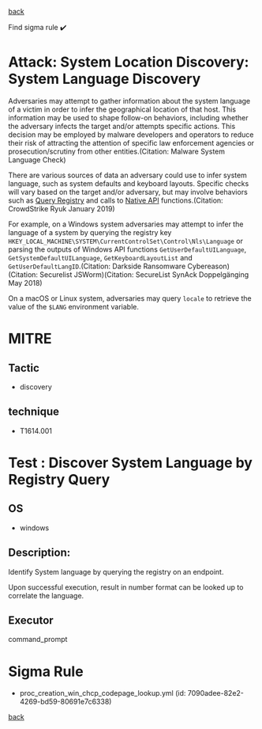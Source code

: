
[back](../index.md)

Find sigma rule :heavy_check_mark: 

# Attack: System Location Discovery: System Language Discovery 

Adversaries may attempt to gather information about the system language of a victim in order to infer the geographical location of that host. This information may be used to shape follow-on behaviors, including whether the adversary infects the target and/or attempts specific actions. This decision may be employed by malware developers and operators to reduce their risk of attracting the attention of specific law enforcement agencies or prosecution/scrutiny from other entities.(Citation: Malware System Language Check)

There are various sources of data an adversary could use to infer system language, such as system defaults and keyboard layouts. Specific checks will vary based on the target and/or adversary, but may involve behaviors such as [Query Registry](https://attack.mitre.org/techniques/T1012) and calls to [Native API](https://attack.mitre.org/techniques/T1106) functions.(Citation: CrowdStrike Ryuk January 2019) 

For example, on a Windows system adversaries may attempt to infer the language of a system by querying the registry key <code>HKEY_LOCAL_MACHINE\SYSTEM\CurrentControlSet\Control\Nls\Language</code> or parsing the outputs of Windows API functions <code>GetUserDefaultUILanguage</code>, <code>GetSystemDefaultUILanguage</code>, <code>GetKeyboardLayoutList</code> and <code>GetUserDefaultLangID</code>.(Citation: Darkside Ransomware Cybereason)(Citation: Securelist JSWorm)(Citation: SecureList SynAck Doppelgänging May 2018)

On a macOS or Linux system, adversaries may query <code>locale</code> to retrieve the value of the <code>$LANG</code> environment variable.

# MITRE
## Tactic
  - discovery


## technique
  - T1614.001


# Test : Discover System Language by Registry Query
## OS
  - windows


## Description:
Identify System language by querying the registry on an endpoint. 

Upon successful execution, result in number format can be looked up to correlate the language.


## Executor
command_prompt

# Sigma Rule
 - proc_creation_win_chcp_codepage_lookup.yml (id: 7090adee-82e2-4269-bd59-80691e7c6338)



[back](../index.md)
